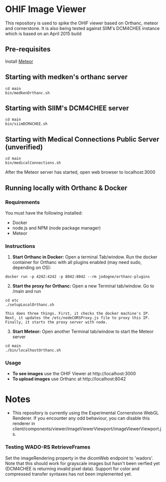 # OHIF Image Viewer
This repository is used to spike the OHIF viewer based on Orthanc, meteor and cornerstone.  It is also being tested
against SIIM's DCM4CHEE instance which is based on an April 2015 build

## Pre-requisites
Install [Meteor](https://www.meteor.com/)

## Starting with medken's orthanc server
````
cd main
bin/medkenOrthanc.sh
````

## Starting with SIIM's DCM4CHEE server
````
cd main
bin/siimDCM4CHEE.sh
````

## Starting with Medical Connections Public Server (unverified)
````
cd main
bin/medicalConnections.sh
````

After the Meteor server has started, open web browser to localhost:3000

## Running locally with Orthanc & Docker
### Requirements
You must have the following installed:
- Docker
- node.js and NPM (node package manager)
- Meteor

### Instructions
1. **Start Orthanc in Docker:** Open a terminal Tab/window. Run the docker container for Orthanc with all plugins enabled (may need sudo, depending on OS):
````
docker run -p 4242:4242 -p 8042:8042 --rm jodogne/orthanc-plugins
````

2. **Start the proxy for Orthanc:** Open a new Terminal tab/window. Go to /main and run
````
cd etc
./setupLocalOrthanc.sh
````

    This does three things. First, it checks the docker machine's IP. Next, it updates the /etc/nodeCORSProxy.js file to proxy this IP. Finally, it starts the proxy server with node.

3. **Start Meteor:** Open another Terminal tab/window to start the Meteor server
````
cd main
./bin/localhostOrthanc.sh
````

### Usage
- **To see images** use the OHIF Viewer at http://localhost:3000
- **To upload images** use Orthanc at http://localhost:8042

# Notes

- This repository is currently using the Experimental Cornerstone WebGL Renderer. If you encounter any odd behaviour, you can disable this renderer in client/components/viewer/imageViewerViewport/imageViewerViewport.js.

### Testing WADO-RS RetrieveFrames
Set the imageRendering property in the dicomWeb endpoint to 'wadors'.  Note that this should work for grayscale images
but hasn't been verfied yet (DCM4CHEE is returning invalid pixel data).  Support for color and compressed transfer
syntaxes has not been implemented yet.
